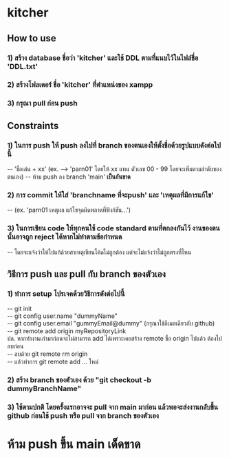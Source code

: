# kitcher

## How to use

### 1) สร้าง database ชื่อว่า 'kitcher' และใช้ DDL ตามที่แนบไว้ในไฟล์ชื่อ 'DDL.txt'

### 2) สร้างโฟลเดอร์ ชื่อ 'kitcher' ที่ตำแหน่งของ xampp

### 3) กรุณา pull ก่อน push

## Constraints

### 1) ในการ push ให้ push ลงไปที่ branch ของตนเองให้ตั้งชื่อด้วยรูปแบบดังต่อไปนี้
-- 'ชื่อเล่น + xx' (ex. --> 'parn01' โดยให้ xx แทน ตัวเลข 00 - 99 โดยจะเพิ่มตามลำดับของตนเอง)
-- ห้าม push ลง branch 'main' <b>เป็นอันขาด</b>

### 2) การ commit ให้ใส่ 'branchname ที่จะpush' และ 'เหตุผลที่มีการแก้ไข'
-- (ex. 'parn01 เหตุผล แก้ไขจุดผิดพลาดที่ฟังก์ชัน...')

### 3) ในการเขียน code ให้ทุกคนใช้ code standard ตามที่ตกลงกันไว้ งานของตนนั้นอาจถูก reject ได้หากไม่ทำตามข้อกำหนด
-- โดยจะแจ้งว่าให้ไปแก้ด้วยสาเหตุเขียนโค้ดไม่ถูกต้อง แต่จะไม่แจ้งว่าไม่ถูกตรงที่ไหน


## วิธีการ push และ pull กับ branch ของตัวเอง

### 1) ทำการ setup โปรเจคด้วยวิธีการดังต่อไปนี้
-- git init <br>
-- git config user.name "dummyName" <br>
-- git config user.email "gummyEmail@dummy" (กรุณาใช้อีเมลเดียวกับ github) <br>
-- git remote add origin myRepositoryLink <br>
ปล. หากทำงานเก่ามาก่อนจะไม่สามารถ add ได้เพราะเคยสร้าง remote ชื่อ origin ไปแล้ว ต้องไปลบก่อน <br>
-- ลบด้วย git remote rm origin <br>
-- แล้วทำการ git remote add ... ใหม่ <br>


### 2) สร้าง branch ของตัวเอง ด้วย "git checkout -b dummyBranchName"

### 3) ใช้ตามปกติ โดยครั้งแรกอาจจะ pull จาก main มาก่อน แล้วพอจะส่งงานกลับขึ้น github ก่อนใช้ push หรือ pull จาก branch ของตัวเอง

# ห้าม push ขึ้น main เด็ดขาด

